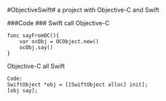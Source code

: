 #ObjectiveSwift#
a project with Objective-C and Swift

###Code ###
Swift call Objective-C<br>
	
	func sayFromOC(){
        var ocObj = OCObject.new()
        ocObj.say()
    }
    
Objective-C all Swift<br>

	Code: 
	SwiftObject *obj = [[SwiftObject alloc] init];
    [obj say];
    
    
    